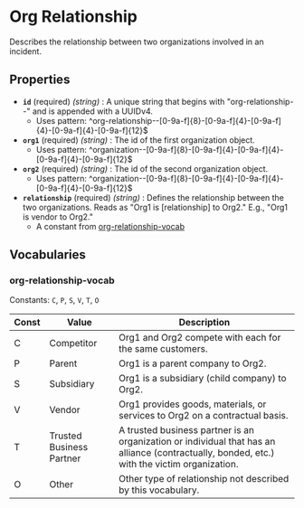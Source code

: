 # Org Relationship

Describes the relationship between two organizations involved in an incident.

## Properties

- **`id`** (required) *(string)* : A unique string that begins with "org-relationship--" and is appended with a UUIDv4.
  - Uses pattern: ^org-relationship--[0-9a-f]{8}-[0-9a-f]{4}-[0-9a-f]{4}-[0-9a-f]{4}-[0-9a-f]{12}$
- **`org1`** (required) *(string)* : The id of the first organization object.
  - Uses pattern: ^organization--[0-9a-f]{8}-[0-9a-f]{4}-[0-9a-f]{4}-[0-9a-f]{4}-[0-9a-f]{12}$
- **`org2`** (required) *(string)* : The id of the second organization object.
  - Uses pattern: ^organization--[0-9a-f]{8}-[0-9a-f]{4}-[0-9a-f]{4}-[0-9a-f]{4}-[0-9a-f]{12}$
- **`relationship`** (required) *(string)* : Defines the relationship between the two organizations. Reads as "Org1 is [relationship] to Org2." E.g., "Org1 is vendor to Org2."
	- A constant from [org-relationship-vocab](#org-relationship-vocab)

## Vocabularies

### org-relationship-vocab

Constants: `C`, `P`, `S`, `V`, `T`, `O`

| Const | Value | Description |
| --- | --- | --- |
| C | Competitor | Org1 and Org2 compete with each for the same customers.|
| P | Parent | Org1 is a parent company to Org2.|
| S | Subsidiary | Org1 is a subsidiary (child company) to Org2.|
| V | Vendor | Org1 provides goods, materials, or services to Org2 on a contractual basis.|
| T | Trusted Business Partner | A trusted business partner is an organization or individual that has an alliance (contractually, bonded, etc.) with the victim organization.|
| O | Other | Other type of relationship not described by this vocabulary.|
